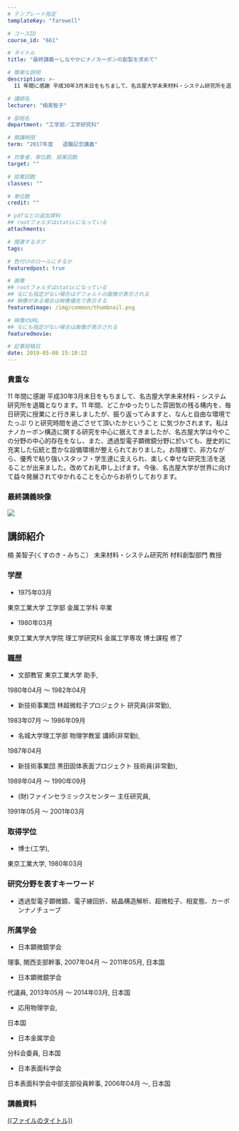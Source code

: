 ```yaml
---
# テンプレート指定
templateKey: "farewell"

# コースID
course_id: "661"

# タイトル
title: "最終講義ーしなやかにナノカーボンの創製を求めて"

# 簡単な説明
description: >-
  11 年間に感謝 平成30年3月末日をもちまして、名古屋大学未来材料・システム研究所を退職となります。11 年間、どこかゆったりした雰囲気の残る構内を、毎日研究に授業にと行き来しましたが、振...

# 講師名
lecturer: "楠美智子"

# 部局名
department: "工学部／工学研究科"

# 開講時限
term: "2017年度	退職記念講義"

# 対象者、単位数、授業回数
target: ""

# 授業回数
classes: ""

# 単位数
credit: ""

# pdfなどの追加資料
## rootフォルダはstaticになっている
attachments: 

# 関連するタグ
tags:

# 色付けのロールにするか
featuredpost: true

# 画像
## rootフォルダはstaticになっている
## なにも指定がない場合はデフォルトの画像が表示される
## 映像がある場合は映像優先で表示する
featuredimage: /img/common/thumbnail.png

# 映像のURL
## なにも指定がない場合は画像が表示される
featuredmovie: 

# 記事投稿日
date: 2019-05-08 15:10:22
---
```


### 貴重な

11 年間に感謝 平成30年3月末日をもちまして、名古屋大学未来材料・システム研究所を退職となります。11 年間、どこかゆったりした雰囲気の残る構内を、毎日研究に授業にと行き来しましたが、振り返ってみますと、なんと自由な環境でたっぷ りと研究時間を過ごさせて頂いたかということ に気づかされます。私はナノカーボン構造に関する研究を中心に据えてきましたが、名古屋大学は今やこの分野の中心的存在をなし、また、透過型電子顕微鏡分野に於いても、歴史的に充実した伝統と豊かな設備環境が整えられておりました。お陰様で、非力ながら、優秀で粘り強いスタッフ・学生達に支えられ、楽しく幸せな研究生活を送ることが出来ました。改めてお礼申し上げます。今後、名古屋大学が世界に向けて益々発展されてゆかれることを心からお祈りしております。

### 最終講義映像

[![][1]][2]

[1]: http://nuvideo.media.nagoya-u.ac.jp/thumbs/4011/4437

[2]: https://nuvideo.media.nagoya-u.ac.jp/embed/a93bd7b3da71440dfc5d723af0ada70b0b2bb498

## 講師紹介

楠 美智子(くすのき・みちこ） 未来材料・システム研究所 材料創製部門 教授

### 学歴

* 1975年03月

東京工業大学 工学部 金属工学科 卒業

* 1980年03月

東京工業大学大学院 理工学研究科 金属工学専攻 博士課程 修了

### 職歴

* 文部教官 東京工業大学 助手,

1980年04月 ～ 1982年04月

* 新技術事業団 林超微粒子プロジェクト 研究員(非常勤),

1983年07月 ～ 1986年09月

* 名城大学理工学部 物理学教室 講師(非常勤),

1987年04月

* 新技術事業団 黒田固体表面プロジェクト 技術員(非常勤),

1989年04月 ～ 1990年09月

* (財)ファインセラミックスセンター 主任研究員,

1991年05月 ～ 2001年03月

### 取得学位

* 博士(工学),

東京工業大学, 1980年03月

### 研究分野を表すキーワード

* 透過型電子顕微鏡、電子線回折、結晶構造解析、超微粒子、相変態、カーボンナノチューブ

### 所属学会

* 日本顕微鏡学会

理事, 関西支部幹事, 2007年04月 ～ 2011年05月, 日本国

* 日本顕微鏡学会

代議員, 2013年05月 ～ 2014年03月, 日本国

* 応用物理学会,

日本国

* 日本金属学会

分科会委員, 日本国

* 日本表面科学会

日本表面科学会中部支部役員幹事, 2006年04月 ～, 日本国

### 講義資料

[((ファイルのタイトル))](/files/661/((ファイル名))) 

